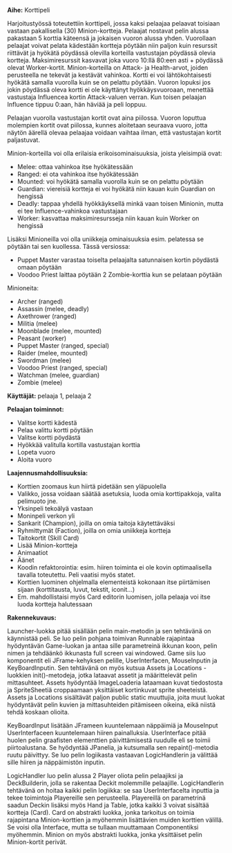 **Aihe:** Korttipeli

Harjoitustyössä toteutettiin korttipeli, jossa kaksi pelaajaa pelaavat toisiaan vastaan pakallisella (30) Minion-kortteja.
Pelaajat nostavat pelin alussa pakastaan 5 korttia käteensä ja jokaisen vuoron alussa yhden. Vuorollaan pelaajat voivat
pelata kädestään kortteja pöytään niin paljon kuin resurssit riittävät ja hyökätä pöydässä olevilla korteilla vastustajan 
pöydässä olevia kortteja. Maksimiresurssit kasvavat joka vuoro 10:llä 80:een asti + pöydässä olevat Worker-kortit. 
Minion-korteilla on Attack- ja Health-arvot, joiden perusteella ne tekevät ja kestävät vahinkoa. Kortti ei voi lähtökohtaisesti 
hyökätä samalla vuorolla kuin se on pelattu pöytään. Vuoron lopuksi jos jokin pöydässä oleva kortti ei ole käyttänyt hyökkäysvuoroaan, 
menettää vastustaja Influencea kortin Attack-valuen verran. Kun toisen pelaajan Influence tippuu 0:aan, hän häviää ja peli loppuu.

Pelaajan vuorolla vastustajan kortit ovat aina piilossa. Vuoron loputtua molempien kortit ovat piilossa, kunnes aloitetaan
seuraava vuoro, jotta näytön äärellä olevaa pelaajaa voidaan vaihtaa ilman, että vastustajan kortit paljastuvat.

Minion-korteilla voi olla erilaisia erikoisominaisuuksia, joista yleisimpiä ovat:

- Melee: ottaa vahinkoa itse hyökätessään
- Ranged: ei ota vahinkoa itse hyökätessään
- Mounted: voi hyökätä samalla vuorolla kuin se on pelattu pöytään
- Guardian: viereisiä kortteja ei voi hyökätä niin kauan kuin Guardian on hengissä
- Deadly: tappaa yhdellä hyökkäyksellä minkä vaan toisen Minionin, mutta ei tee Influence-vahinkoa vastustajaan
- Worker: kasvattaa maksimiresursseja niin kauan kuin Worker on hengissä

Lisäksi Minioneilla voi olla uniikkeja ominaisuuksia esim. pelatessa se pöytään tai sen kuollessa. Tässä versiossa:

- Puppet Master varastaa toiselta pelaajalta satunnaisen kortin pöydästä omaan pöytään 
- Voodoo Priest laittaa pöytään 2 Zombie-korttia kun se pelataan pöytään

Minioneita:

- Archer (ranged)
- Assassin (melee, deadly)
- Axethrower (ranged)
- Militia (melee)
- Moonblade (melee, mounted)
- Peasant (worker)
- Puppet Master (ranged, special)
- Raider (melee, mounted)
- Swordman (melee)
- Voodoo Priest (ranged, special)
- Watchman (melee, guardian)
- Zombie (melee)


**Käyttäjät:** pelaaja 1, pelaaja 2

**Pelaajan toiminnot:**

- Valitse kortti kädestä
- Pelaa valittu kortti pöytään
- Valitse kortti pöydästä
- Hyökkää valitulla kortilla vastustajan korttia
- Lopeta vuoro
- Aloita vuoro


**Laajennusmahdollisuuksia:**

- Korttien zoomaus kun hiirtä pidetään sen yläpuolella
- Valikko, jossa voidaan säätää asetuksia, luoda omia korttipakkoja, valita pelimuoto jne.
- Yksinpeli tekoälyä vastaan
- Moninpeli verkon yli
- Sankarit (Champion), joilla on omia taitoja käytettäväksi
- Ryhmittymät (Faction), joilla on omia uniikkeja kortteja
- Taitokortit (Skill Card)
- Lisää Minion-kortteja
- Animaatiot
- Äänet
- Koodin refaktorointia: esim. hiiren toiminta ei ole kovin optimaalisella tavalla toteutettu. Peli vaatisi myös statet.
- Korttien luominen ohjelmalla elementeistä kokonaan itse piirtämisen sijaan (korttitausta, luvut, tekstit, iconit...)
- Em. mahdollistaisi myös Card editorin luomisen, jolla pelaaja voi itse luoda kortteja halutessaan


**Rakennekuvaus:**

Launcher-luokka pitää sisällään pelin main-metodin ja sen tehtävänä on käynnistää peli. Se luo pelin pohjana toimivan
Runnable rajapintaa hyödyntävän Game-luokan ja antaa sille parametreinä ikkunan koon, pelin nimen ja tehdäänkö
ikkunasta full screen vai windowed. Game siis luo komponentit eli JFrame-kehyksen pelille, UserInterfacen, MouseInputin
ja KeyBoardInputin. Sen tehtävänä on myös kutsua Assets ja Locations -luokkien init()-metodeja, jotka lataavat assetit
ja määrittelevät pelin mittasuhteet. Assets hyödyntää ImageLoaderia lataamaan kuvat tiedostosta ja SpriteSheetiä croppaamaan
yksittäiset kortinkuvat sprite sheeteistä. Assets ja Locations sisältävät paljon public static muuttujia, joita muut luokat
hyödyntävät pelin kuvien ja mittasuhteiden pitämiseen oikeina, eikä niistä tehdä koskaan olioita. 

KeyBoardInput lisätään JFrameen kuuntelemaan näppäimiä ja MouseInput UserInterfaceen kuuntelemaan hiiren painalluksia.
UserInterface pitää huolen pelin graafisten elementtien päivittämisestä ruudulle eli se toimii piirtoalustana. Se hyödyntää 
JPanelia, ja kutsumalla sen repaint()-metodia ruutu päivittyy. Se luo pelin logiikasta vastaavan LogicHandlerin ja välittää
sille hiiren ja näppäimistön inputin.

LogicHandler luo pelin alussa 2 Player oliota pelin pelaajiksi ja DeckBuilderin, jolla se rakentaa Deckit molemmille
pelaajille. LogicHandlerin tehtävänä on hoitaa kaikki pelin logiikka: se saa UserInterfacelta inputtia ja tekee toimintoja
Playereille sen perusteella. Playereillä on parametrinä saadun Deckin lisäksi myös Hand ja Table, jotka kaikki 3 voivat 
sisältää kortteja (Card). Card on abstrakti luokka, jonka tarkoitus on toimia rajapintana Minion-korttien ja myöhemmin
lisättävien muiden korttien välillä. Se voisi olla Interface, mutta se tullaan muuttamaan Componentiksi myöhemmin.
Minion on myös abstrakti luokka, jonka yksittäiset pelin Minion-kortit perivät.
